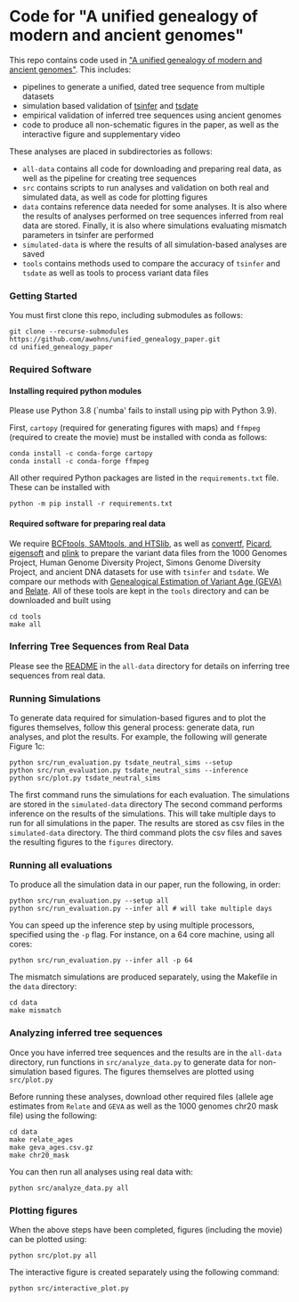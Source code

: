 # Code for "A unified genealogy of modern and ancient genomes"

This repo contains code used in ["A unified genealogy of modern and ancient genomes"](https://www.biorxiv.org/content/10.1101/2021.02.16.431497v2).
This includes:
* pipelines to generate a unified, dated tree sequence from multiple datasets
* simulation based validation of [tsinfer](https://tsinfer.readthedocs.io/) and
[tsdate](https://tsdate.readthedocs.io/en/latest/)
* empirical validation of inferred tree sequences using ancient genomes
* code to produce all non-schematic figures in the paper, as well as the interactive figure and supplementary video

These analyses are placed in subdirectories as follows:
* `all-data` contains all code for downloading and preparing real data, as well as the pipeline for creating tree sequences
* `src` contains scripts to run analyses and validation on both real and simulated data, as well as code for plotting figures
* `data` contains reference data needed for some analyses. It is also where the results of analyses performed on tree sequences inferred from real data are stored. Finally, it is also where simulations evaluating mismatch parameters in tsinfer are performed
* `simulated-data` is where the results of all simulation-based analyses are saved
* `tools` contains methods used to compare the accuracy of `tsinfer` and `tsdate` as well as tools to process variant data files

### Getting Started
You must first clone this repo, including submodules as follows:

```
git clone --recurse-submodules https://github.com/awohns/unified_genealogy_paper.git
cd unified_genealogy_paper
```

### Required Software

#### Installing required python modules

Please use Python 3.8 (`numba' fails to install using pip with Python 3.9).

First, ``cartopy`` (required for generating figures with maps) and ``ffmpeg`` (required to create the movie)  must be installed
with conda as follows:

```
conda install -c conda-forge cartopy
conda install -c conda-forge ffmpeg
```

All other required Python packages are listed in the ``requirements.txt`` file. These can be 
installed with

```
python -m pip install -r requirements.txt
```


#### Required software for preparing real data

We require [BCFtools, SAMtools, and HTSlib](http://www.htslib.org/download/), as well as
[convertf](https://github.com/argriffing/eigensoft/tree/master/CONVERTF), [Picard](https://broadinstitute.github.io/picard/),
[eigensoft](https://github.com/argriffing/eigensoft) and [plink](http://zzz.bwh.harvard.edu/plink/download.shtml)
to prepare the variant data files from
the 1000 Genomes Project, Human Genome Diversity Project, Simons Genome Diversity Project, and ancient DNA
datasets for use with `tsinfer` and `tsdate`.
We compare our methods with [Genealogical Estimation of Variant Age (GEVA)](https://github.com/pkalbers/geva) and
[Relate](https://myersgroup.github.io/relate/index.html).
All of these tools are kept in the ``tools`` directory and can be downloaded and built using 

```
cd tools
make all
```

### Inferring Tree Sequences from Real Data

Please see the [README](all-data/README.md) in the ``all-data`` directory for details on inferring tree sequences from real data.


### Running Simulations

To generate data required for simulation-based figures and to plot the figures themselves, follow this general process: generate data, run analyses, and plot the results. 
For example, the following will generate Figure 1c:

```
python src/run_evaluation.py tsdate_neutral_sims --setup
python src/run_evaluation.py tsdate_neutral_sims --inference
python src/plot.py tsdate_neutral_sims
```

The first command runs the simulations for each evaluation. The simulations are stored in the `simulated-data` directory 
The second command performs inference on the results of the simulations. This will take multiple
days to run for all simulations in the paper. The results are stored as
csv files in the `simulated-data` directory. The third command plots the csv files and saves the resulting figures to the
`figures` directory.


### Running all evaluations

To produce all the simulation data in our paper, run the following, in order:

```
python src/run_evaluation.py --setup all 
python src/run_evaluation.py --infer all # will take multiple days
```

You can speed up the inference step by using multiple processors, specified using the `-p` flag.
For instance, on a 64 core machine, using all cores:

```
python src/run_evaluation.py --infer all -p 64
```

The mismatch simulations are produced separately, using the Makefile in the `data` directory:

```
cd data
make mismatch
```

### Analyzing inferred tree sequences

Once you have inferred tree sequences and the results are in the ``all-data`` directory, run functions in ``src/analyze_data.py`` to generate data for non-simulation based figures. The figures themselves are plotted using ``src/plot.py``

Before running these analyses, download other required files (allele age estimates from `Relate` and `GEVA` as well as the 1000 genomes chr20 mask file) using the following:

```
cd data
make relate_ages
make geva_ages.csv.gz
make chr20_mask
```

You can then run all analyses using real data with:

```
python src/analyze_data.py all
```

### Plotting figures

When the above steps have been completed, figures (including the movie) can be plotted using:

```
python src/plot.py all
```

The interactive figure is created separately using the following command:

```
python src/interactive_plot.py
```

